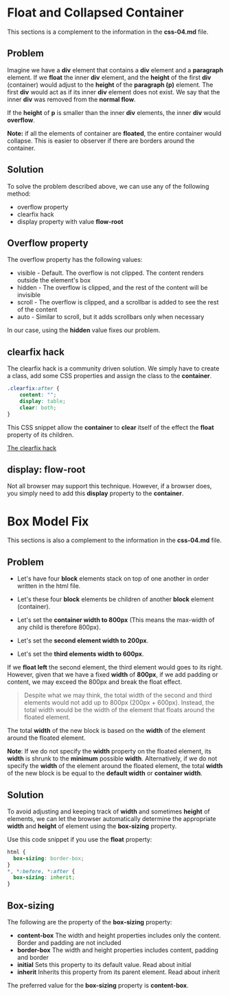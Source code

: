 Float and Collapsed Container
=============================

This sections is a complement to the information in the **css-04.md** file.

Problem
-------

Imagine we have a **div** element that contains a **div** element and a **paragraph** element.
If we **float** the inner **div** element, and the **height** of the first **div** (container) would adjust to the **height** of the **paragraph (p)** element. The first **div** would act as if its inner **div** element does not exist. We say that the inner **div** was removed from the **normal flow**.

If the **height** of **p** is smaller than the inner **div** elements, the inner **div** would **overflow**.

**Note:** if all the elements of container are **floated**, the entire container would collapse. This is easier to observer if there are borders around the container.


Solution
--------

To solve the problem described above, we can use any of the following method:
+ overflow property
+ clearfix hack
+ display property with value **flow-root**


Overflow property
-----------------

The overflow property has the following values:

+ visible - Default. The overflow is not clipped. The content renders outside the element's box
+ hidden - The overflow is clipped, and the rest of the content will be invisible
+ scroll - The overflow is clipped, and a scrollbar is added to see the rest of the content
+ auto - Similar to scroll, but it adds scrollbars only when necessary

In our case, using the **hidden** value fixes our problem.


clearfix hack
-------------

The clearfix hack is a community driven solution. We simply have to create a class, add some CSS properties and assign the class to the **container**.

```css
.clearfix:after {
    content: "";
    display: table;
    clear: both;
}
```
This CSS snippet allow the **container** to **clear** itself of the effect the **float** property of its children.

[The clearfix hack](https://css-tricks.com/snippets/css/clear-fix)

display: flow-root
------------------

Not all browser may support this technique. However, if a browser does, you simply need to add this **display** property to the **container**.


Box Model Fix
=============

This sections is also a complement to the information in the **css-04.md** file.

Problem
-------

+ Let's have four **block** elements stack on top of one another in order written in the html file.
+ Let's these four **block** elements be children of another **block** element (container).
+ Let's set the **container width to 800px** (This means the max-width of any child is therefore 800px).


+ Let's set the **second element width to 200px**.
+ Let's set the **third elements width to 600px**.

If we **float left** the second element, the third element would goes to its right. However, given that we have a fixed **width** of **800px**, if we add padding or content, we may exceed the 800px and break the float effect.

> Despite what we may think, the total width of the second and third elements would not add up to 800px (200px + 600px).
Instead, the total width would be the width of the element that floats around the floated element.

The total **width** of the new block is based on the **width** of the element around the floated element.

**Note**: If we do not specify the **width** property on the floated element, its **width** is shrunk to the **minimum** possible **width**. Alternatively, if we do not specify the **width** of the element around the floated element, the total **width** of the new block is be equal to the **default width** or **container width**.

Solution
--------
To avoid adjusting and keeping track of **width** and sometimes **height** of elements, we can let the browser automatically determine the appropriate **width** and **height** of element using the **box-sizing** property.

Use this code snippet if you use the **float** property:

```css
html {
  box-sizing: border-box;
}
*, *:before, *:after {
  box-sizing: inherit;
}
```

Box-sizing
----------
The following are the property of the **box-sizing** property:

+ **content-box** The width and height properties includes only the content. Border and padding are not included
+ **border-box** The width and height properties includes content, padding and border
+ **initial** Sets this property to its default value. Read about initial
+ **inherit** Inherits this property from its parent element. Read about inherit

The preferred value for the **box-sizing** property is **content-box**.
